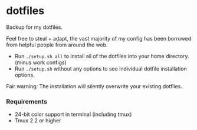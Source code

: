 # dotfiles
Backup for my dotfiles.

Feel free to steal + adapt, the vast majority of my config has been borrowed from helpful people from around the web.

* Run ```./setup.sh all``` to install all of the dotfiles into your home directory. (minus work configs)
* Run ```./setup.sh``` without any options to see individual dotfile installation options.

Fair warning: The installation will silently overwrite your existing dotfiles.

### Requirements

* 24-bit color support in terminal (including tmux)
* Tmux 2.2 or higher
